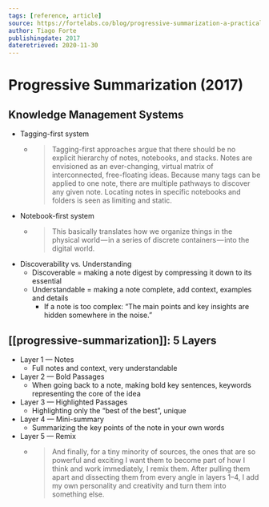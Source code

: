 ```yaml
---
tags: [reference, article]
source: https://fortelabs.co/blog/progressive-summarization-a-practical-technique-for-designing-discoverable-notes/
author: Tiago Forte
publishingdate: 2017
dateretrieved: 2020-11-30
---
```


# Progressive Summarization (2017)

## Knowledge Management Systems

- Tagging-first system
  - > Tagging-first approaches argue that there should be no explicit hierarchy of notes, notebooks, and stacks. Notes are envisioned as an ever-changing, virtual matrix of interconnected, free-floating ideas. Because many tags can be applied to one note, there are multiple pathways to discover any given note. Locating notes in specific notebooks and folders is seen as limiting and static. 
- Notebook-first system
  - > This basically translates how we organize things in the physical world — in a series of discrete containers — into the digital world. 
- Discoverability vs. Understanding
  - Discoverable = making a note digest by compressing it down to its essential
  - Understandable = making a note complete, add context, examples and details
    - If a note is too complex: “The main points and key insights are hidden somewhere in the noise.”

## [[progressive-summarization]]: 5 Layers

- Layer 1 — Notes
  - Full notes and context, very understandable
- Layer 2 — Bold Passages
  - When going back to a note, making bold key sentences, keywords representing the core of the idea
- Layer 3 — Highlighted Passages
  - Highlighting only the “best of the best”, unique
- Layer 4 — Mini-summary
  - Summarizing the key points of the note in your own words
- Layer 5 — Remix
  - > And finally, for a tiny minority of sources, the ones that are so powerful and exciting I want them to become part of how I think and work immediately, I remix them. After pulling them apart and dissecting them from every angle in layers 1–4, I add my own personality and creativity and turn them into something else.

